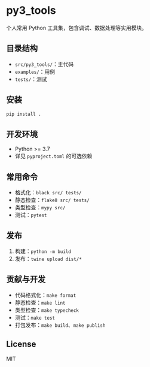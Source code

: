 # py3_tools

个人常用 Python 工具集，包含调试、数据处理等实用模块。

## 目录结构

- `src/py3_tools/`：主代码
- `examples/`：用例
- `tests/`：测试

## 安装

```bash
pip install .
```

## 开发环境

- Python >= 3.7
- 详见 `pyproject.toml` 的可选依赖

## 常用命令

- 格式化：`black src/ tests/`
- 静态检查：`flake8 src/ tests/`
- 类型检查：`mypy src/`
- 测试：`pytest`

## 发布

1. 构建：`python -m build`
2. 发布：`twine upload dist/*`

## 贡献与开发

- 代码格式化：`make format`
- 静态检查：`make lint`
- 类型检查：`make typecheck`
- 测试：`make test`
- 打包发布：`make build`、`make publish`

## License

MIT
